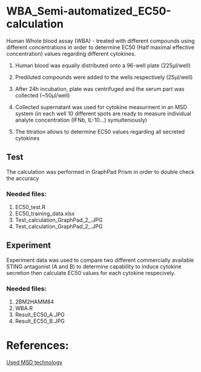 # WBA_Semi-automatized_EC50-calculation
Human Whole blood assay (WBA) - treated with different compounds using different concentrations in order to determine EC50 (Half maximal effective concentration) values regarding different cytokines.


  1. Human blood was equally distributed onto a 96-well plate (225µl/well)
  
  2. Prediluted compounds were added to the wells respectively (25µl/well)
  
  3. After 24h incubation, plate was centrifuged and the serum part was collected (~50µl/well)
  
  4. Collected supernatant was used for cytokine measurment in an MSD system (in each well 10 different spots are ready to measure individual analyte concentration (IFNb, IL-10...) symulteniously)
  
  5. The titration allows to determine EC50 values regarding all secreted cytokines




## Test
The calculation was performed in GraphPad Prism in order to double check the accuracy 

### Needed files:
1. EC50_test.R
2. EC50_training_data.xlsx
3. Test_calculation_GraphPad_2_.JPG
4. Test_calculation_GraphPad_2_.JPG

## Experiment
Experiment data was used to compare two different commercially available STING antagonist (A and B) to determine capability to induce cytokine secretion then calculate EC50 values for each cytokine respecively. 

### Needed files:
1. 2BM2HAMM84
2. WBA.R
3. Result_EC50_A.JPG
4. Result_EC50_B.JPG


# References:

[Used MSD technology](https://www.mesoscale.com/en/products_and_services/assay_kits/multiplex_assay_kits/)
